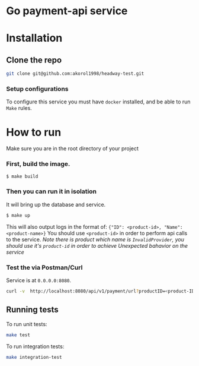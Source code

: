 # Go payment-api service

# Installation

## Clone the repo
```bash
git clone git@github.com:akorol1998/headway-test.git
```

### Setup configurations
To configure this service you must have `docker` installed, and be able to run `Make` rules.


# How to run
Make sure you are in the root directory of your project
### First, build the image.
```bash
$ make build
```
### Then you can run it in isolation
It will bring up the database and service.

```bash
$ make up
```

This will also output logs in the format of:
`{"ID": <product-id>, "Name": <product-name>}`
You should use `<product-id>` in order to perform api calls to the service. *Note there is product which name is `InvalidProvider`, you should use it's `product-id` in order to achieve Unexpected bahavior on the service*

### Test the via Postman/Curl
Service is at `0.0.0.0:8080`.
```bash
curl -v  http://localhost:8080/api/v1/payment/url?productID=<product-ID>
```
## Running tests
To run unit tests:
```bash
make test
```

To run integration tests:
```bash
make integration-test
```
